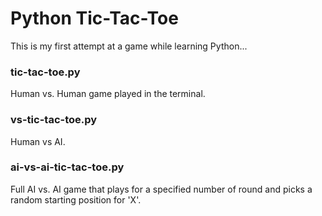 # Python Tic-Tac-Toe

This is my first attempt at a game while learning Python...

### tic-tac-toe.py
Human vs. Human game played in the terminal.

### vs-tic-tac-toe.py
Human vs AI.

### ai-vs-ai-tic-tac-toe.py
Full AI vs. AI game that plays for a specified number of round and picks a random starting position for 'X'.